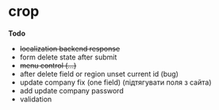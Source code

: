 # crop

**Todo**

 - ~~localization backend response~~
 - form delete state after submit
 - ~~menu control (...)~~
 - after delete field or region unset current id (bug)
 - update company fix (one field) (підтягувати поля з сайта)
 - add update company password
 - validation
